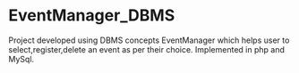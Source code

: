 # EventManager_DBMS
Project developed using DBMS concepts
EventManager which helps user to select,register,delete an event as per their choice.
Implemented in php and MySql.
